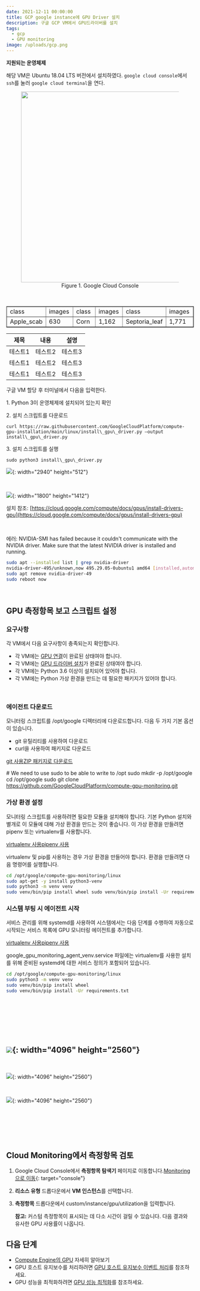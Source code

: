 ```yaml
---
date: 2021-12-11 00:00:00
title: GCP google instance에 GPU Driver 설치
description: 구글 GCP VM에서 GPU드라이버를 설치
tags:
  - gcp
  - GPU monitoring
image: /uploads/gcp.png
---
```



**지원되는 운영체제**

해당 VM은 Ubuntu 18.04 LTS 버전에서 설치하였다. `google cloud console`에서 `ssh`를 눌러 `google cloud terminal`을 연다.

<figure style="text-align:center;">
  <img src="/uploads/7.png" width="2940" height="512">
  <figcaption>
    Figure 1. Google Cloud Console
  </figcaption>
</figure>

<br>


<table style="border-collapse: collapse; width: 100%;" border="1" data-ke-align="alignLeft">
<tbody>
<tr>
<td style="width: 16.6667%;">class</td>
<td style="width: 16.6667%;">images</td>
<td style="width: 16.6667%;">class</td>
<td style="width: 16.6667%;">images</td>
<td style="width: 16.6667%;">class</td>
<td style="width: 16.6667%;">images</td>
</tr>
<tr>
<td style="width: 16.6667%;">Apple_scab</td>
<td style="width: 16.6667%;">630</td>
<td style="width: 16.6667%;">Corn</td>
<td style="width: 16.6667%;">1,162</td>
<td style="width: 16.6667%;">Septoria_leaf</td>
<td style="width: 16.6667%;">1,771</td>
</tr>
</tbody>
</table>

|제목|내용|설명|
|------|---|---|
|테스트1|테스트2|테스트3|
|테스트1|테스트2|테스트3|
|테스트1|테스트2|테스트3|
구글 VM 할당 후 터미널에서 다음을 입력한다.

1\. Python 3이 운영체제에 설치되어 있는지 확인

2\. 설치 스크립트를 다운로드

`curl https://raw.githubusercontent.com/GoogleCloudPlatform/compute-gpu-installation/main/linux/install\_gpu\_driver.py –output install\_gpu\_driver.py`

3\. 설치 스크립트를 실행

`sudo python3 install\_gpu\_driver.py`

![](/uploads/7.png){: width="2940" height="512"}

&nbsp;

![](/uploads/6.png){: width="1800" height="1412"}

설치 참조: [https://cloud.google.com/compute/docs/gpus/install-drivers-gpu](https://cloud.google.com/compute/docs/gpus/install-drivers-gpu)

&nbsp;

에러: NVIDIA-SMI has failed because it couldn't communicate with the NVIDIA driver. Make sure that the latest NVIDIA driver is installed and running.

```bash
sudo apt --installed list | grep nvidia-driver
nvidia-driver-495/unknown,now 495.29.05-0ubuntu1 amd64 [installed,automatic]
sudo apt remove nvidia-driver-49
sudo reboot now
```

&nbsp;

## GPU 측정항목 보고 스크립트 설정

### 요구사항

각 VM에서 다음 요구사항이 충족되는지 확인합니다.

* 각 VM에는&nbsp;[GPU 연결](https://cloud.google.com/compute/docs/gpus/create-vm-with-gpus)이 완료된 상태여야 합니다.
* 각 VM에는&nbsp;[GPU 드라이버 설치](https://cloud.google.com/compute/docs/gpus/install-drivers-gpu#install-gpu-driver)가 완료된 상태여야 합니다.
* 각 VM에는 Python 3.6 이상이 설치되어 있어야 합니다.
* 각 VM에는 Python 가상 환경을 만드는 데 필요한 패키지가 있어야 합니다.

&nbsp;

### 에이전트 다운로드

모니터링 스크립트를 /opt/google 디렉터리에 다운로드합니다. 다음 두 가지 기본 옵션이 있습니다.

* git 유틸리티를 사용하여 다운로드
* curl을 사용하여 패키지로 다운로드

[git 사용](https://cloud.google.com/compute/docs/gpus/monitor-gpus#git-%EC%82%AC%EC%9A%A9)[ZIP 패키지로 다운로드](https://cloud.google.com/compute/docs/gpus/monitor-gpus#zip-%ED%8C%A8%ED%82%A4%EC%A7%80%EB%A1%9C-%EB%8B%A4%EC%9A%B4%EB%A1%9C%EB%93%9C)

\# We need to use sudo to be able to write to /opt sudo mkdir -p /opt/google cd /opt/google sudo git clone https://github.com/GoogleCloudPlatform/compute-gpu-monitoring.git

### 가상 환경 설정

모니터링 스크립트를 사용하려면 필요한 모듈을 설치해야 합니다. 기본 Python 설치와 별개로 이 모듈에 대해 가상 환경을 만드는 것이 좋습니다. 이 가상 환경을 만들려면 pipenv 또는 virtualenv를 사용합니다.

[virtualenv 사용](https://cloud.google.com/compute/docs/gpus/monitor-gpus#virtualenv-%EC%82%AC%EC%9A%A9)[pipenv 사용](https://cloud.google.com/compute/docs/gpus/monitor-gpus#pipenv-%EC%82%AC%EC%9A%A9)

virtualenv 및 pip를 사용하는 경우 가상 환경을 만들어야 합니다. 환경을 만들려면 다음 명령어를 실행합니다.

```bash
cd /opt/google/compute-gpu-monitoring/linux
sudo apt-get -y install python3-venv
sudo python3 -m venv venv
sudo venv/bin/pip install wheel sudo venv/bin/pip install -Ur requirements.txt
```

### 시스템 부팅 시 에이전트 시작

서비스 관리를 위해 systemd를 사용하여 시스템에서는 다음 단계를 수행하여 자동으로 시작되는 서비스 목록에 GPU 모니터링 에이전트를 추가합니다.

[virtualenv 사용](https://cloud.google.com/compute/docs/gpus/monitor-gpus#virtualenv-%EC%82%AC%EC%9A%A9)[pipenv 사용](https://cloud.google.com/compute/docs/gpus/monitor-gpus#pipenv-%EC%82%AC%EC%9A%A9)

google\_gpu\_monitoring\_agent\_venv.service 파일에는 virtualenv를 사용한 설치를 위해 준비된 systemd에 대한 서비스 정의가 포함되어 있습니다.

```bash
cd /opt/google/compute-gpu-monitoring/linux
sudo python3 -m venv venv
sudo venv/bin/pip install wheel
sudo venv/bin/pip install -Ur requirements.txt
```

## &nbsp;

## &nbsp;

## ![](/uploads/3.png){: width="4096" height="2560"}

&nbsp;

![](/uploads/4.png){: width="4096" height="2560"}

&nbsp;

![](/uploads/5.png){: width="4096" height="2560"}

&nbsp;

&nbsp;

&nbsp;

## Cloud Monitoring에서 측정항목 검토

1. Google Cloud Console에서&nbsp;**측정항목 탐색기**&nbsp;페이지로 이동합니다.[Monitoring으로 이동](https://console.cloud.google.com/monitoring/metrics-explorer){: target="console"}
2. **리소스 유형**&nbsp;드롭다운에서&nbsp;**VM 인스턴스**를 선택합니다.
3. **측정항목**&nbsp;드롭다운에서 custom/instance/gpu/utilization을 입력합니다.

   **참고:**&nbsp;커스텀 측정항목이 표시되는 데 다소 시간이 걸릴 수 있습니다. 다음 결과와 유사한 GPU 사용률이 나옵니다.

## 다음 단계

* [Compute Engine의 GPU](https://cloud.google.com/compute/docs/gpus)&nbsp;자세히 알아보기
* GPU 호스트 유지보수를 처리하려면&nbsp;[GPU 호스트 유지보수 이벤트 처리](https://cloud.google.com/compute/docs/gpus/gpu-host-maintenance)를 참조하세요.
* GPU 성능을 최적화하려면&nbsp;[GPU 성능 최적화](https://cloud.google.com/compute/docs/gpus/optimize-gpus)를 참조하세요.
